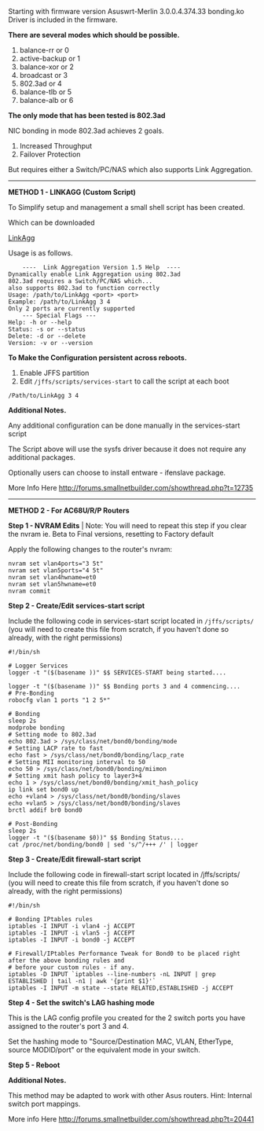 Starting with firmware version Asuswrt-Merlin 3.0.0.4.374.33 bonding.ko Driver is included in the firmware.

**There are several modes which should be possible.**

1. balance-rr or 0
2. active-backup or 1
3. balance-xor or 2
4. broadcast or 3
5. 802.3ad or 4
6. balance-tlb or 5
7. balance-alb or 6 

**The only mode that has been tested is 802.3ad**

NIC bonding in mode 802.3ad achieves 2 goals.

1. Increased Throughput
2. Failover Protection

But requires either a Switch/PC/NAS which also supports Link Aggregation.

***

**METHOD 1 - LINKAGG (Custom Script)**

To Simplify setup and management a small shell script has been created.

Which can be downloaded

[LinkAgg](http://www.mediafire.com/download/8y3ye3332durchp/LinkAgg)

Usage is as follows.

        ----  Link Aggregation Version 1.5 Help  ----
	Dynamically enable Link Aggregation using 802.3ad
	802.3ad requires a Switch/PC/NAS which...
	also supports 802.3ad to function correctly
	Usage: /path/to/LinkAgg <port> <port>
	Example: /path/to/LinkAgg 3 4
	Only 2 ports are currently supported
        --- Special Flags ---
	Help: -h or --help
	Status: -s or --status
	Delete: -d or --delete
	Version: -v or --version

**To Make the Configuration persistent across reboots.**

1. Enable JFFS partition
2. Edit `/jffs/scripts/services-start` to call the script at each boot
```
/Path/to/LinkAgg 3 4
```
**Additional Notes.**

Any additional configuration can be done manually in the services-start script

The Script above will use the sysfs driver because it does not require any additional packages.

Optionally users can choose to install entware - ifenslave package.

More Info Here http://forums.smallnetbuilder.com/showthread.php?t=12735

***

**METHOD 2 - For AC68U/R/P Routers**

**Step 1 - NVRAM Edits** | Note: You will need to repeat this step if you clear the nvram ie. Beta to Final versions, resetting to Factory default

Apply the following changes to the router's nvram:

    nvram set vlan4ports="3 5t"
    nvram set vlan5ports="4 5t"
    nvram set vlan4hwname=et0
    nvram set vlan5hwname=et0
    nvram commit

**Step 2 - Create/Edit services-start script**

Include the following code in services-start script located in `/jffs/scripts/` (you will need to create this file from scratch, if you haven't done so already, with the right permissions)

    #!/bin/sh

    # Logger Services
    logger -t "($(basename ))" $$ SERVICES-START being started....

    logger -t "($(basename ))" $$ Bonding ports 3 and 4 commencing....
    # Pre-Bonding
    robocfg vlan 1 ports "1 2 5*"

    # Bonding
    sleep 2s
    modprobe bonding
    # Setting mode to 802.3ad
    echo 802.3ad > /sys/class/net/bond0/bonding/mode
    # Setting LACP rate to fast
    echo fast > /sys/class/net/bond0/bonding/lacp_rate
    # Setting MII monitoring interval to 50
    echo 50 > /sys/class/net/bond0/bonding/miimon
    # Setting xmit hash policy to layer3+4
    echo 1 > /sys/class/net/bond0/bonding/xmit_hash_policy
    ip link set bond0 up
    echo +vlan4 > /sys/class/net/bond0/bonding/slaves
    echo +vlan5 > /sys/class/net/bond0/bonding/slaves
    brctl addif br0 bond0

    # Post-Bonding
    sleep 2s
    logger -t "($(basename $0))" $$ Bonding Status....
    cat /proc/net/bonding/bond0 | sed 's/^/+++ /' | logger

**Step 3 - Create/Edit firewall-start script**

Include the following code in firewall-start script located in /jffs/scripts/ (you will need to create this file from scratch, if you haven't done so already, with the right permissions)

    #!/bin/sh

    # Bonding IPtables rules
    iptables -I INPUT -i vlan4 -j ACCEPT
    iptables -I INPUT -i vlan5 -j ACCEPT
    iptables -I INPUT -i bond0 -j ACCEPT

    # Firewall/IPtables Performance Tweak for Bond0 to be placed right after the above bonding rules and 
    # before your custom rules - if any.
    iptables -D INPUT `iptables --line-numbers -nL INPUT | grep ESTABLISHED | tail -n1 | awk '{print $1}'`
    iptables -I INPUT -m state --state RELATED,ESTABLISHED -j ACCEPT

**Step 4 - Set the switch's LAG hashing mode**

This is the LAG config profile you created for the 2 switch ports you have assigned to the router's port 3 and 4.

Set the hashing mode to "Source/Destination MAC, VLAN, EtherType, source MODID/port" or the equivalent mode in your switch.

**Step 5 - Reboot**

**Additional Notes.**

This method may be adapted to work with other Asus routers. Hint: Internal switch port mappings.

More info Here http://forums.smallnetbuilder.com/showthread.php?t=20441

